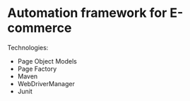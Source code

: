 Automation framework for E-commerce
===

Technologies: 
- Page Object Models
- Page Factory
- Maven
- WebDriverManager
- Junit 